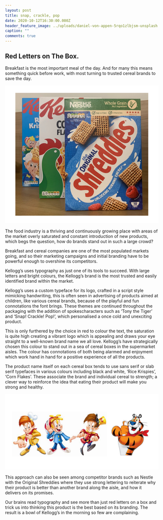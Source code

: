 ```yaml
---
layout: post
title: snap, crackle, pop
date: 2020-10-12T16:30:00.000Z
header_feature_image: ../uploads/daniel-von-appen-5rqo1zlbjsm-unsplash.jpg
caption: ""
comments: true
---
```

## Red Letters on The Box.

Breakfast is the most important meal of the day. And for many this means something quick before work, with most turning to trusted cereal brands to save the day.

![Cereal Boxes](../uploads/cereal-pictures.png "Cereal Boxes")

The food industry is a thriving and continuously growing place with areas of the market overly saturated and constant introduction of new products, which begs the question, how do brands stand out in such a large crowd?

Breakfast and cereal companies are one of the most populated markets going, and so their marketing campaigns and initial branding have to be powerful enough to overshine its competitors.

Kellogg’s uses typography as just one of its tools to succeed. With large letters and bright colours, the Kellogg’s brand is the most trusted and easily identified brand within the market.

Kellogg’s uses a custom typeface for its logo, crafted in a script style mimicking handwriting, this is often seen in advertising of products aimed at children, like various cereal brands, because of the playful and fun connotations the font brings. These themes are continued throughout the packaging with the addition of spokescharacters such as ‘Tony the Tiger’ and ‘Snap! Crackle! Pop!’, which personalised a once cold and unexciting product.

This is only furthered by the choice in red to colour the text, the saturation is quite high creating a vibrant logo which is appealing and draws your eye straight to a well-known brand name we all love. Kellogg’s have strategically chosen this colour to stand out in a sea of cereal boxes in the supermarket aisles. The colour has connotations of both being alarmed and enjoyment which work hand in hand for a positive experience of all the products.

The product name itself on each cereal box tends to use sans serif or slab serif typefaces in various colours including black and white, ‘Rice Krispies’, ‘Corn Flakes’. These associate the brand and individual cereal to strength; a clever way to reinforce the idea that eating their product will make you strong and healthy.

![Spokescharacters @Kellogg's](../uploads/snap-crackle-pop-tony-the-tiger.png "Spokescharacters @Kellogg's")

This approach can also be seen among competitor brands such as Nestle with the Original Shreddies where they use strong lettering to reiterate why their product is better than another brand along the aisle, and how it delivers on its promises.

Our brains read typography and see more than just red letters on a box and trick us into thinking this product is the best based on its branding. The result is a bowl of Kellogg’s in the morning so few are complaining.